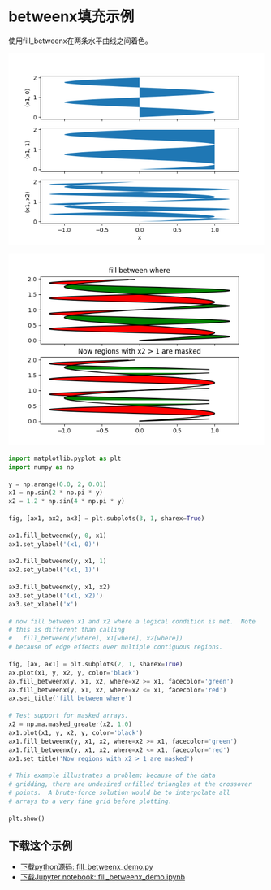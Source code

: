 # betweenx填充示例

使用fill_betweenx在两条水平曲线之间着色。

![betweenx填充示例](/static/images/gallery/sphx_glr_fill_betweenx_demo_001.png)

![betweenx填充示例2](/static/images/gallery/sphx_glr_fill_betweenx_demo_002.png)

```python
import matplotlib.pyplot as plt
import numpy as np

y = np.arange(0.0, 2, 0.01)
x1 = np.sin(2 * np.pi * y)
x2 = 1.2 * np.sin(4 * np.pi * y)

fig, [ax1, ax2, ax3] = plt.subplots(3, 1, sharex=True)

ax1.fill_betweenx(y, 0, x1)
ax1.set_ylabel('(x1, 0)')

ax2.fill_betweenx(y, x1, 1)
ax2.set_ylabel('(x1, 1)')

ax3.fill_betweenx(y, x1, x2)
ax3.set_ylabel('(x1, x2)')
ax3.set_xlabel('x')

# now fill between x1 and x2 where a logical condition is met.  Note
# this is different than calling
#   fill_between(y[where], x1[where], x2[where])
# because of edge effects over multiple contiguous regions.

fig, [ax, ax1] = plt.subplots(2, 1, sharex=True)
ax.plot(x1, y, x2, y, color='black')
ax.fill_betweenx(y, x1, x2, where=x2 >= x1, facecolor='green')
ax.fill_betweenx(y, x1, x2, where=x2 <= x1, facecolor='red')
ax.set_title('fill between where')

# Test support for masked arrays.
x2 = np.ma.masked_greater(x2, 1.0)
ax1.plot(x1, y, x2, y, color='black')
ax1.fill_betweenx(y, x1, x2, where=x2 >= x1, facecolor='green')
ax1.fill_betweenx(y, x1, x2, where=x2 <= x1, facecolor='red')
ax1.set_title('Now regions with x2 > 1 are masked')

# This example illustrates a problem; because of the data
# gridding, there are undesired unfilled triangles at the crossover
# points.  A brute-force solution would be to interpolate all
# arrays to a very fine grid before plotting.

plt.show()
```

## 下载这个示例

- [下载python源码: fill_betweenx_demo.py](https://matplotlib.org/_downloads/fill_betweenx_demo.py)
- [下载Jupyter notebook: fill_betweenx_demo.ipynb](https://matplotlib.org/_downloads/fill_betweenx_demo.ipynb)
